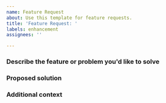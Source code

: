 ```yaml
---
name: Feature Request
about: Use this template for feature requests.
title: 'Feature Request: '
labels: enhancement
assignees: ''

---
```


### Describe the feature or problem you'd like to solve

<!-- A clear and concise description of what the feature or problem is. -->

### Proposed solution

<!-- How will it benefit CLI and its users? -->

### Additional context

<!-- Add any other context like screenshots or mockups are helpful, if applicable. -->
